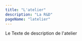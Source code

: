 ```yaml
---
title: "L'atelier"
description: "La R&D"
pageName: "latelier"
---
```


Le Texte de description de l'atelier
